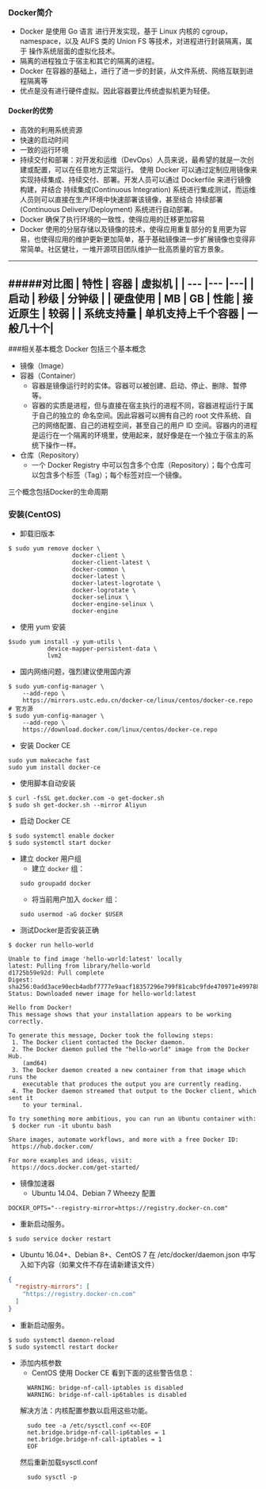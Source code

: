 ### Docker简介
- Docker 是使用  Go 语言 进行开发实现，基于 Linux 内核的 cgroup，namespace，以及 AUFS 类的 Union FS 等技术，对进程进行封装隔离，属于 操作系统层面的虚拟化技术。
- 隔离的进程独立于宿主和其它的隔离的进程。
- Docker 在容器的基础上，进行了进一步的封装，从文件系统、网络互联到进程隔离等
- 优点是没有进行硬件虚拟。因此容器要比传统虚拟机更为轻便。

#### Docker的优势
- 高效的利用系统资源
- 快速的启动时间
- 一致的运行环境
- 持续交付和部署：对开发和运维（DevOps）人员来说，最希望的就是一次创建或配置，可以在任意地方正常运行。
使用 Docker 可以通过定制应用镜像来实现持续集成、持续交付、部署。开发人员可以通过 Dockerfile 来进行镜像构建，并结合 持续集成(Continuous Integration) 系统进行集成测试，而运维人员则可以直接在生产环境中快速部署该镜像，甚至结合 持续部署(Continuous Delivery/Deployment) 系统进行自动部署。
- Docker 确保了执行环境的一致性，使得应用的迁移更加容易
- Docker 使用的分层存储以及镜像的技术，使得应用重复部分的复用更为容易，也使得应用的维护更新更加简单，基于基础镜像进一步扩展镜像也变得非常简单。社区健壮，一堆开源项目团队维护一批高质量的官方景象。
----
#####对比图
| 特性 | 容器 | 虚拟机  |
| --- |--- |---|
| 启动  | 秒级  | 分钟级  |
| 硬盘使用 | MB | GB
| 性能 | 接近原生 | 较弱  |
| 系统支持量 |  单机支持上千个容器  | 一般几十个|
---- 

###相关基本概念
Docker 包括三个基本概念
- 镜像（Image）
- 容器（Container）
  - 容器是镜像运行时的实体。容器可以被创建、启动、停止、删除、暂停等。
  - 容器的实质是进程，但与直接在宿主执行的进程不同，容器进程运行于属于自己的独立的 命名空间。因此容器可以拥有自己的 root 文件系统、自己的网络配置、自己的进程空间，甚至自己的用户 ID 空间。容器内的进程是运行在一个隔离的环境里，使用起来，就好像是在一个独立于宿主的系统下操作一样。
- 仓库（Repository）
  - 一个 Docker Registry 中可以包含多个仓库（Repository）；每个仓库可以包含多个标签（Tag）；每个标签对应一个镜像。

三个概念包括Docker的生命周期

### 安装(CentOS)
- 卸载旧版本
``` linux
$ sudo yum remove docker \
                  docker-client \
                  docker-client-latest \
                  docker-common \
                  docker-latest \
                  docker-latest-logrotate \
                  docker-logrotate \
                  docker-selinux \
                  docker-engine-selinux \
                  docker-engine
```
- 使用 yum 安装
```
$sudo yum install -y yum-utils \
           device-mapper-persistent-data \
           lvm2
```
- 国内网络问题，强烈建议使用国内源
``` 
$ sudo yum-config-manager \
    --add-repo \
    https://mirrors.ustc.edu.cn/docker-ce/linux/centos/docker-ce.repo
# 官方源
$ sudo yum-config-manager \
    --add-repo \
    https://download.docker.com/linux/centos/docker-ce.repo
```
- 安装 Docker CE
```
sudo yum makecache fast
sudo yum install docker-ce
```
-  使用脚本自动安装
```
$ curl -fsSL get.docker.com -o get-docker.sh
$ sudo sh get-docker.sh --mirror Aliyun
```
- 启动 Docker CE
```
$ sudo systemctl enable docker
$ sudo systemctl start docker
```
- 建立 docker 用户组
  - 建立 `docker` 组：
  ```
  sudo groupadd docker
  ```
  - 将当前用户加入 `docker` 组：
  ```
  sudo usermod -aG docker $USER
  ```
-  测试Docker是否安装正确
```
$ docker run hello-world

Unable to find image 'hello-world:latest' locally
latest: Pulling from library/hello-world
d1725b59e92d: Pull complete
Digest: sha256:0add3ace90ecb4adbf7777e9aacf18357296e799f81cabc9fde470971e499788
Status: Downloaded newer image for hello-world:latest

Hello from Docker!
This message shows that your installation appears to be working correctly.

To generate this message, Docker took the following steps:
 1. The Docker client contacted the Docker daemon.
 2. The Docker daemon pulled the "hello-world" image from the Docker Hub.
    (amd64)
 3. The Docker daemon created a new container from that image which runs the
    executable that produces the output you are currently reading.
 4. The Docker daemon streamed that output to the Docker client, which sent it
    to your terminal.

To try something more ambitious, you can run an Ubuntu container with:
 $ docker run -it ubuntu bash

Share images, automate workflows, and more with a free Docker ID:
 https://hub.docker.com/

For more examples and ideas, visit:
 https://docs.docker.com/get-started/
```
-  镜像加速器
   -  Ubuntu 14.04、Debian 7 Wheezy 配置
  ```
  DOCKER_OPTS="--registry-mirror=https://registry.docker-cn.com"
  ```
- 重新启动服务。
```
$ sudo service docker restart
```
- Ubuntu 16.04+、Debian 8+、CentOS 7 在 /etc/docker/daemon.json 中写入如下内容（如果文件不存在请新建该文件）
``` json
{
  "registry-mirrors": [
    "https://registry.docker-cn.com"
  ]
}
```
- 重新启动服务。
```
$ sudo systemctl daemon-reload
$ sudo systemctl restart docker
```

- 添加内核参数
  - CentOS 使用 Docker CE 看到下面的这些警告信息：
  ```
    WARNING: bridge-nf-call-iptables is disabled
    WARNING: bridge-nf-call-ip6tables is disabled
  ```
  解决方法：内核配置参数以启用这些功能。
  ```
    sudo tee -a /etc/sysctl.conf <<-EOF
    net.bridge.bridge-nf-call-ip6tables = 1
    net.bridge.bridge-nf-call-iptables = 1
    EOF
  ```
  然后重新加载sysctl.conf
  ```
    sudo sysctl -p
  ```
